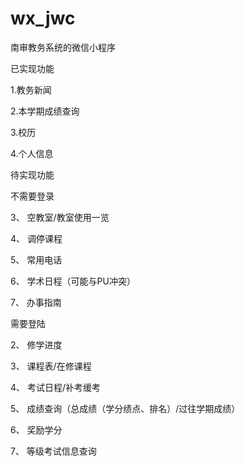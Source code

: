 # wx_jwc

南审教务系统的微信小程序

已实现功能

1.教务新闻

2.本学期成绩查询

3.校历

4.个人信息


待实现功能

不需要登录

3、	空教室/教室使用一览

4、	调停课程

5、	常用电话

6、	学术日程（可能与PU冲突）

7、	办事指南

需要登陆

2、	修学进度

3、	课程表/在修课程

4、	考试日程/补考缓考

5、	成绩查询（总成绩（学分绩点、排名）/过往学期成绩）

6、	奖励学分

7、	等级考试信息查询

